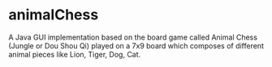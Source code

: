 # animalChess
A Java GUI implementation based on the board game called Animal Chess (Jungle or Dou Shou Qi) played on a 7x9 board which composes of different animal pieces like Lion, Tiger, Dog, Cat. 
